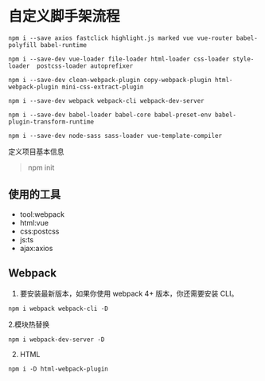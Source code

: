 # 自定义脚手架流程

```
npm i --save axios fastclick highlight.js marked vue vue-router babel-polyfill babel-runtime

npm i --save-dev vue-loader file-loader html-loader css-loader style-loader  postcss-loader autoprefixer

npm i --save-dev clean-webpack-plugin copy-webpack-plugin html-webpack-plugin mini-css-extract-plugin

npm i --save-dev webpack webpack-cli webpack-dev-server

npm i --save-dev babel-loader babel-core babel-preset-env babel-plugin-transform-runtime

npm i --save-dev node-sass sass-loader vue-template-compiler
```

定义项目基本信息

> npm init

## 使用的工具

- tool:webpack
- html:vue
- css:postcss
- js:ts
- ajax:axios

## Webpack

1.  要安装最新版本，如果你使用 webpack 4+ 版本，你还需要安装 CLI。

```shell
npm i webpack webpack-cli -D
```

2.模块热替换

```shell
npm i webpack-dev-server -D
```

2.  HTML

```shell
npm i -D html-webpack-plugin
```
